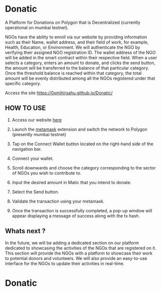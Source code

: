 # Donatic
A Platform for Donations on Polygon that is Decentralized (currently operational on mumbai testnet).

NGOs have the ability to enroll via our website by providing information such as their Name, wallet address, and their field of work, for example, Health, Education, or Environment.
We will authenticate the NGO by verifying their assigned NGO registration ID.
The wallet address of the NGO will be added in the smart contract within their respective field. When a user selects a category, enters an amount to donate, and clicks the send button, the amount will be transferred to the balance of that particular category. Once the threshold balance is reached within that category, the total amount will be evenly distributed among all the NGOs registered under that specific category.



Access the site
https://0xmihirsahu.github.io/Donatic/



## HOW TO USE

1. Access our website [here](https://0xmihirsahu.github.io/Donatic/)

2. Launch the [metamask](https://metamask.io/) extension and switch the network to Polygon (presently mumbai testnet)

3. Tap on the Connect Wallet button located on the right-hand side of the navigation bar.

4. Connect your wallet.

5. Scroll downwards and choose the category corresponding to the sector of NGOs you wish to contribute to.

6. Input the desired amount in Matic that you intend to donate.

7. Select the Send button.

8. Validate the transaction using your metamask.

9. Once the transaction is successfully completed, a pop-up window will appear displaying a message of success along with the tx hash.

## Whats next ?

In the future, we will be adding a dedicated section on our platform dedicated to showcasing the activities of the NGOs that are registered on it. This section will provide the NGOs with a platform to showcase their work to potential donors and volunteers. We will also provide an easy-to-use interface for the NGOs to update their activities in real-time. 
# Donatic
